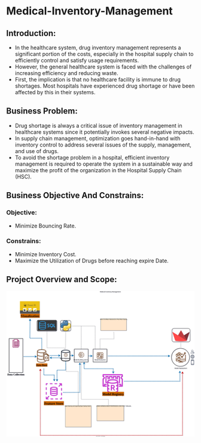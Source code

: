 # Medical-Inventory-Management

## Introduction:
* In the healthcare system, drug inventory management represents a significant portion of the costs, especially in the hospital supply chain to efficiently control and satisfy usage requirements. 
* However, the general healthcare system is faced with the challenges of increasing efficiency and reducing waste.
* First, the implication is that no healthcare facility is immune to drug shortages. Most hospitals have experienced drug shortage or have been affected by this in their systems.

## Business Problem:
* Drug shortage is always a critical issue of inventory management in healthcare systems since it potentially invokes several negative impacts.
* In supply chain management, optimization goes hand-in-hand with inventory control to address several issues of the supply, management, and use of drugs. 
* To avoid the shortage problem in a hospital, efficient inventory management is required to operate the system in a sustainable way and maximize the profit of the organization in the Hospital Supply Chain (HSC).

## Business Objective And Constrains:
### Objective:
* Minimize Bouncing Rate.
### Constrains:
* Minimize Inventory Cost.
* Maximize the Utilization of Drugs before reaching expire Date.

## Project Overview and Scope:

![Medical Inventory AC](medical%20inventory_AC.svg)

